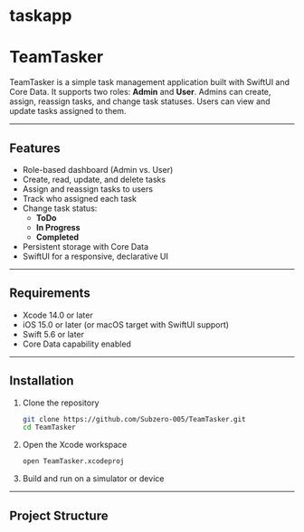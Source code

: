 # taskapp
# TeamTasker

TeamTasker is a simple task management application built with SwiftUI and Core Data. It supports two roles: **Admin** and **User**. Admins can create, assign, reassign tasks, and change task statuses. Users can view and update tasks assigned to them.

---

## Features

- Role-based dashboard (Admin vs. User)
- Create, read, update, and delete tasks
- Assign and reassign tasks to users
- Track who assigned each task
- Change task status:
  - **ToDo**
  - **In Progress**
  - **Completed**
- Persistent storage with Core Data
- SwiftUI for a responsive, declarative UI

---

## Requirements

- Xcode 14.0 or later  
- iOS 15.0 or later (or macOS target with SwiftUI support)  
- Swift 5.6 or later  
- Core Data capability enabled  

---

## Installation

1. Clone the repository  
   ```bash
   git clone https://github.com/Subzero-005/TeamTasker.git
   cd TeamTasker
   ```
2. Open the Xcode workspace  
   ```bash
   open TeamTasker.xcodeproj
   ```
3. Build and run on a simulator or device  

---

## Project Structure
